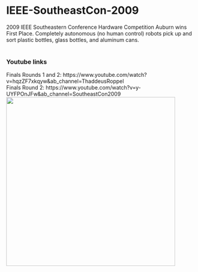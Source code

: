 # IEEE-SoutheastCon-2009
2009 IEEE Southeastern Conference Hardware Competition
Auburn wins First Place. Completely autonomous (no human control) robots pick up and sort plastic bottles, glass bottles, and aluminum cans. </br> </br>
<h3>Youtube links</h3>
Finals Rounds 1 and 2: https://www.youtube.com/watch?v=hqzZF7xkqyw&ab_channel=ThaddeusRoppel</br>
Finals Round 2: https://www.youtube.com/watch?v=y-UYFPOnJFw&ab_channel=SoutheastCon2009</br>
<img src="/Photos/ieee2009-1.jpg" width="450"/>

